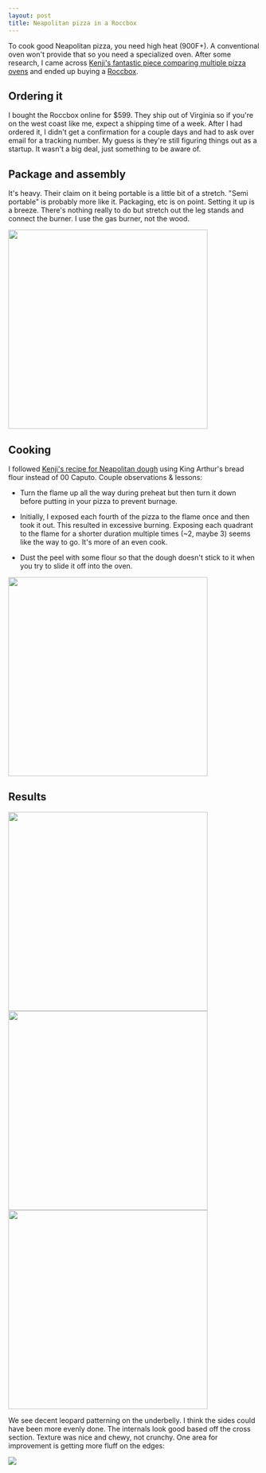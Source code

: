 ```yaml
---
layout: post
title: Neapolitan pizza in a Roccbox
---
```


To cook good Neapolitan pizza, you need high heat (900F+). A conventional oven won't provide that so you need a specialized oven. After some research, I came across [Kenji's fantastic piece comparing multiple pizza ovens](https://www.seriouseats.com/2017/05/best-backyard-pizza-ovens-review.html) and ended up buying a [Roccbox](https://www.roccbox.com/us/product/).

## Ordering it

I bought the Roccbox online for $599. They ship out of Virginia so if you're on the west coast like me, expect a shipping time of a week. After I had ordered it, I didn't get a confirmation for a couple days and had to ask over email for a tracking number. My guess is they're still figuring things out as a startup. It wasn't a big deal, just something to be aware of.

## Package and assembly

It's heavy. Their claim on it being portable is a little bit of a stretch. "Semi portable" is probably more like it. Packaging, etc is on point. Setting it up is a breeze. There's nothing really to do but stretch out the leg stands and connect the burner. I use the gas burner, not the wood.

<img src='https://i.imgur.com/1SRSfOa.jpg' width="400px"/>

## Cooking

I followed [Kenji's recipe for Neapolitan dough](https://www.seriouseats.com/recipes/2012/07/basic-neapolitan-pizza-dough-recipe.html#comments-32611) using King Arthur's bread flour instead of 00 Caputo. Couple observations & lessons:

* Turn the flame up all the way during preheat but then turn it down before putting in your pizza to prevent burnage.

* Initially, I exposed each fourth of the pizza to the flame once and then took it out. This resulted in excessive burning. Exposing each quadrant to the flame for a shorter duration multiple times (~2, maybe 3) seems like the way to go. It's more of an even cook.

* Dust the peel with some flour so that the dough doesn't stick to it when you try to slide it off into the oven.

<img src='https://i.imgur.com/BWEHaSv.png' width="400px"/>

## Results

<img src='https://i.imgur.com/2gbup3j.png' width="400px"/>
<img src='https://i.imgur.com/WihLe9j.png' width="400px"/>
<img src='https://i.imgur.com/kIBruQc.jpg' width="400px"/>

We see decent leopard patterning on the underbelly. I think the sides could have been more evenly done. The internals look good based off the cross section. Texture was nice and chewy, not crunchy. One area for improvement is getting more fluff on the edges:

<img src='https://i.imgur.com/aFneW8j.gif'/>



